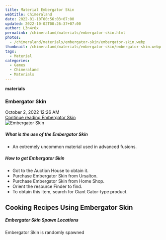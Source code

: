 ```yaml
---
title: Material Embergator Skin
webtitle: Chimeraland
date: 2022-01-10T00:56:03+07:00
updated: 2022-10-02T00:26:37+07:00
author: L3n4r0x
permalink: /chimeraland/materials/embergator-skin.html
photos:
  - /chimeraland/materials/embergator-skin/embergator-skin.webp
thumbnail: /chimeraland/materials/embergator-skin/embergator-skin.webp
tags:
  - Material
categories:
  - Games
  - Chimeraland
  - Materials
---
```


<section id="bootstrap-wrapper">
  <link
    rel="stylesheet"
    href="https://cdn.statically.io/gh/dimaslanjaka/Web-Manajemen/40ac3225/css/bootstrap-4.5-wrapper.css"
  />
  <div
    class="row g-0 border rounded overflow-hidden flex-md-row mb-4 shadow-sm position-relative"
  >
    <div class="col p-4 d-flex flex-column position-static">
      <strong class="d-inline-block mb-2 text-success">materials</strong>
      <h3 class="mb-0">Embergator Skin</h3>
      <div class="mb-1 text-muted">October 2, 2022 12:26 AM</div>
      <a
        href="/chimeraland/materials/embergator-skin.html"
        class="stretched-link d-none"
        >Continue reading Embergator Skin</a
      >
    </div>
    <div class="col-auto d-none d-lg-block">
      <img
        src="/chimeraland/materials/embergator-skin/embergator-skin.webp"
        alt="Embergator Skin"
      />
    </div>
  </div>
  <div class="row">
    <div class="col-lg-6 col-12 mb-2">
      <div class="card">
        <div class="card-body">
          <h5 class="card-title">What is the use of the Embergator Skin</h5>
          <div class="card-text">
            <ul>
              <li>An extremely uncommon material used in advanced fusions.</li>
            </ul>
          </div>
        </div>
      </div>
    </div>
    <div class="col-lg-6 col-12 mb-2">
      <div class="card">
        <div class="card-body">
          <h5 class="card-title">How to get Embergator Skin</h5>
          <div class="card-text">
            <ul>
              <li>Got to the Auction House to obtain it.</li>
              <li>Purchase Embergator Skin from Ursalton.</li>
              <li>Purchase Embergator Skin from Home Shop.</li>
              <li>Orient the resource Finder to find.</li>
              <li>To obtain this item, search for Giant Gator-type product.</li>
            </ul>
          </div>
        </div>
      </div>
    </div>
    <div class="col-lg-6 col-12 mb-2">
      <h2 id="cookable">Cooking Recipes Using Embergator Skin</h2>
    </div>
    <div class="col-12 mb-2">
      <h5>Embergator Skin Spawn Locations</h5>
      <p>Embergator Skin is randomly spawned</p>
    </div>
  </div>
</section>